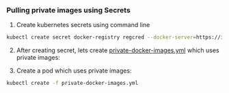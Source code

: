 ### Pulling private images using Secrets

1. Create kubernetes secrets using command line
```bash
kubectl create secret docker-registry regcred --docker-server=https://index.docker.io/v1/ --docker-username=ngkore --docker-password=dckr_pat_YpE3gKTQhmnQtk4vnT3y0OhoZHI --docker-email=ngkore47@gmail.com
```

2. After creating secret, lets create [private-docker-images.yml](./private-docker-images.yml) which uses private images:

3. Create a pod which uses private images:
```bash
kubectl create -f private-docker-images.yml
```



